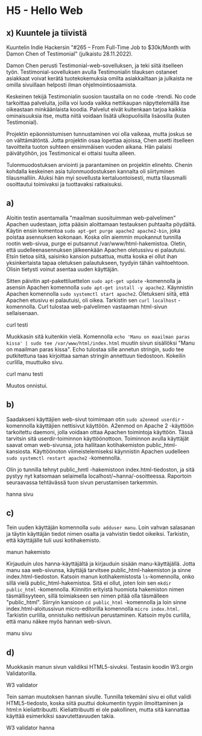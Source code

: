 # H5 - Hello Web

## x) Kuuntele ja tiivistä

Kuuntelin Indie Hackersin "#265 – From Full-Time Job to $30k/Month with Damon Chen of Testimonial" (julkaistu 28.11.2022).

Damon Chen perusti Testimonial-web-sovelluksen, ja teki siitä itselleen työn. Testimonial-sovelluksen avulla Testimonialin tilauksen ostaneet asiakkaat voivat kerätä tuotekokemuksia omilta asiakkailtaan ja julkaista ne omilla sivuillaan helposti ilman ohjelmointiosaamista. 

Keskeinen tekijä Testimonialin suosion taustalla on no code -trendi. No code tarkoittaa palveluita, joilla voi luoda vaikka nettikaupan näpyttelemällä itse oikeastaan minkäänlaista koodia. Palvelut eivät kuitenkaan tarjoa kaikkia ominaisuuksia itse, mutta niitä voidaan lisätä ulkopuolisilla lisäosilla (kuten Testimonial). 

Projektin epäonnistumisen tunnustaminen voi olla vaikeaa, mutta joskus se on välttämätöntä. Jotta projektin osaa lopettaa ajoissa, Chen asetti itselleen tavoitteita tuoton suhteen ensimmäisen vuoden aikana. Hän palaisi päivätyöhön, jos Testimonical ei ottaisi tuulta alleen.  

Tulonmuodostuksen arviointi ja parantaminen on projektin elinehto. Chenin kohdalla keskeinen asia tulonmuodostuksen kannalta oli siirtyminen tilausmalliin. Aluksi hän myi sovellusta kertaluontoisesti, mutta tilausmalli osoittautui toimivaksi ja tuottavaksi ratkaisuksi. 

## a)

Aloitin testin asentamalla "maailman suosituimman web-palvelimen" Apachen uudestaan, jotta pääsin aloittamaan testauksen puhtaalta pöydältä. Käytin ensin komentoa `sudo apt-get purge apache2 apache2-bin`, joka poistaa asennuksen kokonaan. Koska olin aiemmin muokannut tunnilla rootin web-sivua, purge ei putsannut /var/www/html-hakemistoa. Oletin, että uudelleenasennuksen jälkeenkään Apachen oletussivu ei palautuisi. Etsin tietoa siitä, saisinko kansion putsattua, mutta koska ei ollut ihan yksinkertaista tapaa oletuksen palautukseen, tyydyin tähän vaihtoehtoon. Olisin tietysti voinut asentaa uuden käyttäjän. 

Sitten päivitin apt-pakettiluettelon `sudo apt-get update` -komennolla ja asensin Apachen komennolla `sudo apt-get install -y apache2`. Käynnistin Apachen komennolla `sudo systemctl start apache2`. Oletukseni siitä, että Apachen etusivu ei palautuisi, oli oikea. Tarkistin sen `curl localhost` -komennolla. Curl tulostaa web-palvelimen vastaaman html-sivun sellaisenaan. 

curl testi

Muokkasin sitä kuitenkin vielä. Komennolla `echo 'Manu on maailman paras kissa' | sudo tee /var/www/html/index.html` muutin sivun sisällöksi "Manu on maailman paras kissa". Echo tulostaa sille annetun stringin, sudo tee putkitettuna taas kirjoittaa saman stringin annettuun tiedostoon. Kokeilin curlilla, muuttuiko sivu.

curl manu testi

Muutos onnistui.

## b) 

Saadakseni käyttäjien web-sivut toimimaan otin `sudo a2enmod userdir` -komennolla käyttäjien nettisivut käyttöön. A2enmod on Apache 2 -käyttöön tarkoitettu daemoni, jolla voidaan ottaa Apachen toimintoja käyttöön. Tässä tarvitsin sitä userdir-toiminnon käyttöönottoon. Toiminnon avulla käyttäjät saavat oman web-sivunsa, jota hallitaan kotihakemiston public_html-kansiosta. Käyttöönoton viimeistelemiseksi käynnistin Apachen uudelleen `sudo systemctl restart apache2` -komennolla.

Olin jo tunnilla tehnyt public_hmtl -hakemistoon index.html-tiedoston, ja sitä pystyy nyt katsomaan selaimella localhost/~hanna/-osoitteessa. Raportoin seuraavassa tehtävässä tuon sivun perustamisen tarkemmin.

hanna sivu

## c)

Tein uuden käyttäjän komennolla `sudo adduser manu`. Loin vahvan salasanan ja täytin käyttäjän tiedot nimen osalta ja vahvistin tiedot oikeiksi. Tarkistin, että käyttäjälle tuli uusi kotihakemisto.

manun hakemisto

Kirjauduin ulos hanna-käyttäjältä ja kirjauduin sisään manu-käyttäjällä. Jotta manu saa web-sivunsa, käyttäjä tarvitsee public_html-hakemiston ja sinne index.html-tiedoston. Katsoin manun kotihakemistosta `ls`-komennolla, onko sillä vielä public_html-hakemistoa. Sitä ei ollut, joten loin sen `mkdir public_html` -komennolla. Kiinnitin erityistä huomiota hakemiston nimen täsmällisyyteen, sillä toimiakseen sen nimen pitää olla täsmälleen "public_html". Siirryin kansioon `cd public_html` -komennolla ja loin sinne index.html-aloitussivun micro-editorilla komennolla `micro index.html`. Tarkistin curlilla, onnistuiko nettisivun perustaminen. Katsoin myös curlilla, että manu näkee myös hannan web-sivun. 

manu sivu

## d)

Muokkasin manun sivun validiksi HTML5-sivuksi. Testasin koodin W3.orgin Validatorilla. 

W3 validator

Tein saman muutoksen hannan sivulle. Tunnilla tekemäni sivu ei ollut validi HTML5-tiedosto, koska siitä puuttui dokumentin tyypin ilmoittaminen ja html:n kieliattribuutti. Kieliattribuutti ei ole pakollinen, mutta sitä kannattaa käyttää esimerkiksi saavutettavuuden takia.

W3 validator hanna